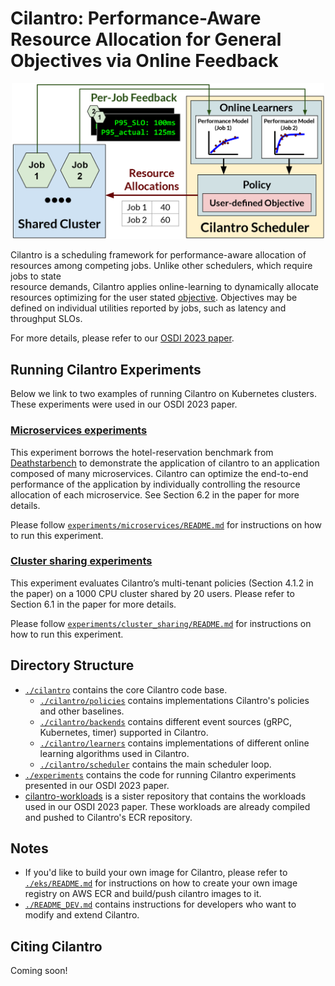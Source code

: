 # Cilantro: Performance-Aware Resource Allocation for General Objectives via Online Feedback 

<p align="center">
  <picture>
      <img alt="Cilantro Architecture" src="./assets/cilantro_simple_arch.png" width=500px>
  </picture>
</p>

Cilantro is a scheduling framework for performance-aware allocation of resources 
among competing jobs. Unlike other schedulers, which require jobs to state  
resource demands, Cilantro applies online-learning to dynamically allocate resources 
optimizing for the user stated [objective](https://github.com/romilbhardwaj/cilantro/cilantro/policies).
Objectives may be defined on individual utilities reported by jobs, such as 
latency and throughput SLOs.

For more details, please refer to our [OSDI 2023 paper](#).

## Running Cilantro Experiments

Below we link to two examples of running Cilantro on Kubernetes clusters. These experiments were used in our OSDI 2023 paper.

### [Microservices experiments](./experiments/microservices/README.md)

This experiment borrows the hotel-reservation benchmark from [Deathstarbench](https://github.com/delimitrou/DeathStarBench) to demonstrate
the application of cilantro to an application composed of many microservices. Cilantro can optimize the 
end-to-end performance of the application by individually controlling the resource 
allocation of each microservice. See Section 6.2 in the paper for more details.

Please follow [`experiments/microservices/README.md`](./experiments/microservices/README.md) for instructions on how to run this experiment.

### [Cluster sharing experiments](./experiments/cluster_sharing/README.md)

This experiment evaluates Cilantro’s multi-tenant policies (Section 4.1.2 in the paper) 
on a 1000 CPU cluster shared by 20 users. Please refer to Section 6.1 in the paper for more details. 

Please follow [`experiments/cluster_sharing/README.md`](./experiments/microservices/README.md) for instructions on how to run this experiment.


## Directory Structure
* [`./cilantro`](./cilantro) contains the core Cilantro code base.
  * [`./cilantro/policies`](./cilantro/policies) contains implementations Cilantro's policies and other baselines.
  * [`./cilantro/backends`](./cilantro/backends) contains different event sources (gRPC, Kubernetes, timer) supported in Cilantro.
  * [`./cilantro/learners`](./cilantro/learners) contains implementations of different online learning algorithms used in Cilantro.
  * [`./cilantro/scheduler`](./cilantro/scheduler) contains the main scheduler loop.
* [`./experiments`](./experiments) contains the code for running Cilantro experiments presented in our OSDI 2023 paper.
* [cilantro-workloads](https://github.com/romilbhardwaj/cilantro-workloads) is a sister repository that contains the workloads used in our OSDI 2023 paper. These workloads are already compiled and pushed to Cilantro's ECR repository.

## Notes
* If you'd like to build your own image for Cilantro, please refer to [`./eks/README.md`](./eks/README.md) for instructions on how to create your own image registry on AWS ECR and build/push cilantro images to it.
* [`./README_DEV.md`](./README_DEV.md) contains instructions for developers who want to modify and extend Cilantro.

## Citing Cilantro
Coming soon!
